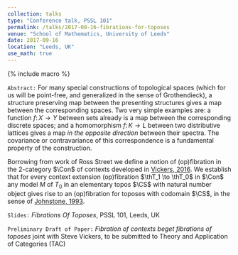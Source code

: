 ```yaml
---
collection: talks
type: "Conference talk, PSSL 101"
permalink: /talks/2017-09-16-fibrations-for-toposes
venue: "School of Mathematics, University of Leeds"
date: 2017-09-16
location: "Leeds, UK"
use_math: true
---
```



{% include macro %}

`Abstract:` For many special constructions of topological spaces (which for us will be point-free, and generalized in the sense of Grothendieck), a structure preserving map between the presenting structures gives a map between the
corresponding spaces. Two very simple examples are: a function $f\colon X \to Y$ between sets already is a map between the corresponding discrete spaces; and a homomorphism $f\colon K \to L$ between two distributive lattices gives a map _in the opposite direction_ between their spectra. The covariance or contravariance of this correspondence is a fundamental property of the construction.

Borrowing from work of Ross Street we define a notion of (op)fibration in the 2-category $\Con$ of contexts developed in [Vickers, 2016](https://arxiv.org/abs/1608.01559).  We establish that for every context extension (op)fibration $\thT_1 \to \thT_0$ in $\Con$ any model $M$ of $T_0$ in an elementary topos $\CS$ with natural number object gives rise to an (op)fibration for toposes with codomain $\CS$, in the sense of [Johnstone, 1993](https://link.springer.com/article/10.1007/BF00880041).

`Slides:` _Fibrations Of Toposes_, PSSL 101, Leeds, UK  <a href="http://www1.maths.leeds.ac.uk/~pmtng/Hazratpour.pdf" target="_blank"> <i class="fa fa-external-link" aria-hidden="true"></i> </a>
<a href="/files/fibration-of-toposes-pssl-leeds.pdf" target="_blank"> <i class="fa fa-file-pdf-o" aria-hidden="true"></i> </a>


`Preliminary Draft of Paper:` _Fibration of contexts beget fibrations of toposes_ <a href="/files/draft/prem-draft-fibrations-of-toposes.pdf" target="_blank"> <i class="fa fa-file-pdf-o" aria-hidden="true"></i> </a>
joint with Steve Vickers, to be submitted to Theory and Application of Categories (TAC)
